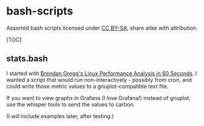# bash-scripts

Assorted bash scripts licensed under [CC BY-SA](https://creativecommons.org/licenses/by-sa/4.0/), share alike with attribution.

[TOC]

## stats.bash

I started with [Brendan Gregg's Linux Performance Analysis in 60 Seconds](https://medium.com/netflix-techblog/linux-performance-analysis-in-60-000-milliseconds-accc10403c55). I wanted a script that would run non-interactively - possibly from cron, and could write those metric values to a gnuplot-compatible text file.

If you want to view graphs in Grafana (I love Grafana!) instead of gnuplot, use the whisper tools to send the values to carbon.

(I will include examples later, after testing.)
